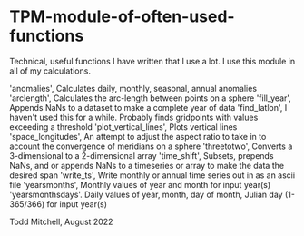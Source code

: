 # TPM-module-of-often-used-functions
Technical, useful functions I have written that I use a lot.  I use this module in all of my 
calculations.


 'anomalies',  Calculates daily, monthly, seasonal, annual anomalies
 'arclength',  Calculates the arc-length between points on a sphere
 'fill_year',  Appends NaNs to a dataset to make a complete year of data
 'find_latlon',          I haven't used this for a while.  Probably finds gridpoints with values exceeding a threshold
 'plot_vertical_lines',  Plots vertical lines
 'space_longitudes',     An attempt to adjust the aspect ratio to take in to account the convergence of meridians on a sphere
 'threetotwo',           Converts a 3-dimensional to a 2-dimensional array
 'time_shift',           Subsets, prepends NaNs, and or appends NaNs to a timeseries or array to make the data the desired span
 'write_ts',             Write monthly or annual time series out in as an ascii file
 'yearsmonths',          Monthly values of year and month for input year(s)
 'yearsmonthsdays'.      Daily values of year, month, day of month, Julian day (1-365/366) for input year(s)
 
 Todd Mitchell, August 2022
 
 
